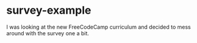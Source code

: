 # survey-example
I was looking at the new FreeCodeCamp curriculum and decided to mess around with the survey one a bit.
